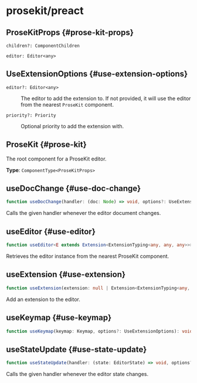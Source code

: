 # prosekit/preact

## ProseKitProps {#prose-kit-props}

<dl>

<dt>

`children?: ComponentChildren`

</dt>

<dd>

</dd>

<dt>

`editor: Editor<any>`

</dt>

<dd>

</dd>

</dl>

## UseExtensionOptions {#use-extension-options}

<dl>

<dt>

`editor?: Editor<any>`

</dt>

<dd>

The editor to add the extension to. If not provided, it will use the
editor from the nearest `ProseKit` component.

</dd>

<dt>

`priority?: Priority`

</dt>

<dd>

Optional priority to add the extension with.

</dd>

</dl>

## ProseKit {#prose-kit}

The root component for a ProseKit editor.

**Type**: `ComponentType<ProseKitProps>`

## useDocChange {#use-doc-change}

```ts
function useDocChange(handler: (doc: Node) => void, options?: UseExtensionOptions): void
```

Calls the given handler whenever the editor document changes.

## useEditor {#use-editor}

```ts
function useEditor<E extends Extension<ExtensionTyping<any, any, any>>>(options?: { update?: boolean }): Editor<E>
```

Retrieves the editor instance from the nearest ProseKit component.

## useExtension {#use-extension}

```ts
function useExtension(extension: null | Extension<ExtensionTyping<any, any, any>>, options?: UseExtensionOptions): void
```

Add an extension to the editor.

## useKeymap {#use-keymap}

```ts
function useKeymap(keymap: Keymap, options?: UseExtensionOptions): void
```

## useStateUpdate {#use-state-update}

```ts
function useStateUpdate(handler: (state: EditorState) => void, options?: UseExtensionOptions): void
```

Calls the given handler whenever the editor state changes.
